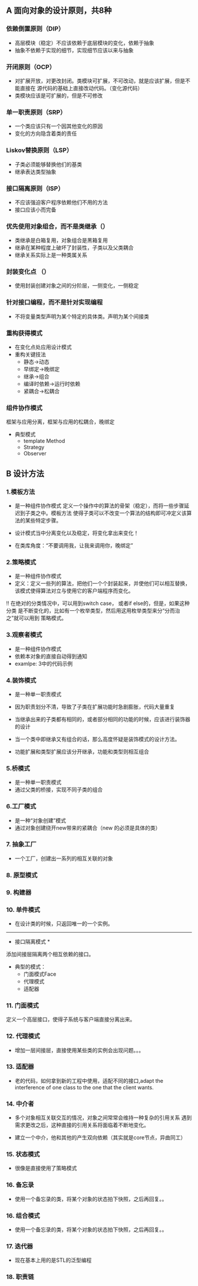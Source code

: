 ## A 面向对象的设计原则，共8种

### 依赖倒置原则（DIP）
* 高层模块（稳定）不应该依赖于底层模块的变化，依赖于抽象
* 抽象不依赖于实现的细节，实现细节应该以来与抽象

### 开闭原则（OCP）
* 对扩展开放，对更改封闭。类模块可扩展，不可改动，就是应该扩展，但是不能直接在
源代码的基础上直接改动代码。（变化源代码）
* 类模块应该是可扩展的，但是不可修改

### 单一职责原则（SRP）
* 一个类应该只有一个因其他变化的原因
* 变化的方向隐含着类的责任

### Liskov替换原则（LSP）
* 子类必须能够替换他们的基类
* 继承表达类型抽象

### 接口隔离原则（ISP）
* 不应该强迫客户程序依赖他们不用的方法
* 接口应该小而完备

### 优先使用对象组合，而不是类继承（）
* 类继承是白箱复用，对象组合是黑箱复用
* 继承在某种程度上破坏了封装性，子类以及父类耦合
* 继承关系实际上是一种类属关系 

### 封装变化点 （）
* 使用封装创建对象之间的分阶层，一侧变化，一侧稳定

### 针对接口编程，而不是针对实现编程
* 不将变量类型声明为某个特定的具体类。声明为某个间接类


### 重构获得模式
* 在变化点处应用设计模式
* 重构关键技法
   * 静态->动态
   * 早绑定->晚绑定
   * 继承->组合
   * 编译时依赖->运行时依赖
   * 紧耦合->松耦合

### 组件协作模式
框架与应用分离，框架与应用的松耦合，晚绑定

* 典型模式
    * template Method
    * Strategy
    * Observer


## B 设计方法

### 1.模板方法
* 是一种组件协作模式
定义一个操作中的算法的骨架（稳定），而将一些步骤延迟到子类之中。模板方法
使得子类可以不改变一个算法的结构即可冲定义该算法的某些特定步骤。

* 设计模式当中分离变化以及稳定，将变化拿出来变化！
* 在类库角度：“不要调用我，让我来调用你，晚绑定”

### 2.策略模式
* 是一种组件协作模式
* 定义：定义一些列的算法，把他们一个个封装起来，并使他们可以相互替换，
该模式使得算法对立与使用它的客户端程序而变化。

!! 在绝对的分类情况中，可以用到switch case， 或者if else的，但是，如果这种分类
是不断变化的，比如有一个枚举类型，然后用这用枚举类型来分“分而治之”就可以用到
策略模式。

### 3.观察者模式
* 是一种组件协作模式
* 依赖本对象的直接自动得到通知
* examlpe: 3中的代码示例

### 4.装饰模式
* 是一种单一职责模式
* 因为职责划分不清，导致了子类在扩展功能时急剧膨胀，代码大量重复

* 当继承出来的子类都有相同的，或者部分相同的功能的时候，应该进行装饰器的设计
* 当一个类中即继承又有组合的话，那么高度怀疑是装饰模式的设计方法。
* 功能扩展和类型扩展应该分开继承，功能和类型则相互组合


### 5.桥模式
* 是一种单一职责模式
* 通过父类的桥接，实现不同子类的组合

### 6.工厂模式
* 是一种“对象创建”模式
* 通过对象创建绕开new带来的紧耦合（new 的必须是具体的类）

### 7. 抽象工厂
* 一个工厂，创建出一系列的相互关联的对象


### 8. 原型模式

### 9. 构建器

### 10. 单件模式
* 在设计类的时候，只返回唯一的一个实例。

---
* 接口隔离模式 *

添加间接层隔离两个相互依赖的接口。
* 典型的模式：
    * 门面模式Face
    * 代理模式
    * 适配器

### 11. 门面模式
定义一个高层接口，使得子系统与客户端直接分离出来。

### 12. 代理模式
* 增加一层间接层，直接使用某些类的实例会出现问题。。。

### 13. 适配器
* 老的代码，如何拿到新的工程中使用，适配不同的接口,adapt the 
interference of one class to the one that the client wants.

### 14. 中介者
* 多个对象相互关联交互的情况，对象之间常常会维持一种复杂的引用关系
遇到需求更改之后，这种直接的引用关系将面临着不断地变化。

* 建立一个中介，他和其他的产生双向依赖（其实就是core节点，异曲同工）

### 15. 状态模式
* 很像是直接使用了策略模式

### 16. 备忘录
* 使用一个备忘录的类，将某个对象的状态拍下快照，之后再回复。。

### 16. 组合模式
* 使用一个备忘录的类，将某个对象的状态拍下快照，之后再回复。。

### 17. 迭代器
* 现在基本上用的是STL的泛型编程

### 18. 职责链
